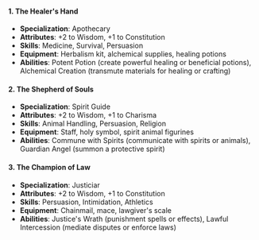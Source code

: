
#### 1. **The Healer's Hand**

- **Specialization**: Apothecary
- **Attributes**: +2 to Wisdom, +1 to Constitution
- **Skills**: Medicine, Survival, Persuasion
- **Equipment**: Herbalism kit, alchemical supplies, healing potions
- **Abilities**: Potent Potion (create powerful healing or beneficial potions), Alchemical Creation (transmute materials for healing or crafting)

#### 2. **The Shepherd of Souls**

- **Specialization**: Spirit Guide
- **Attributes**: +2 to Wisdom, +1 to Charisma
- **Skills**: Animal Handling, Persuasion, Religion
- **Equipment**: Staff, holy symbol, spirit animal figurines
- **Abilities**: Commune with Spirits (communicate with spirits or animals), Guardian Angel (summon a protective spirit)

#### 3. **The Champion of Law**

- **Specialization**: Justiciar
- **Attributes**: +2 to Wisdom, +1 to Constitution
- **Skills**: Persuasion, Intimidation, Athletics
- **Equipment**: Chainmail, mace, lawgiver's scale
- **Abilities**: Justice's Wrath (punishment spells or effects), Lawful Intercession (mediate disputes or enforce laws)